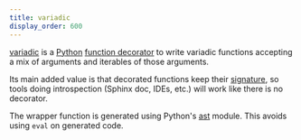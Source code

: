 ```yaml
---
title: variadic
display_order: 600
---
```

[variadic](http://jacquev6.github.io/variadic/) is a [Python](https://www.python.org/) [function decorator](https://docs.python.org/2/glossary.html#term-decorator) to write variadic functions accepting a mix of arguments and iterables of those arguments.

Its main added value is that decorated functions keep their [signature](https://docs.python.org/3/library/inspect.html#inspect.signature), so tools doing introspection (Sphinx doc, IDEs, etc.) will work like there is no decorator.

The wrapper function is generated using Python's [ast](https://docs.python.org/3/library/ast.html) module.
This avoids using `eval` on generated code.
